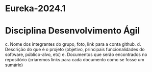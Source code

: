 # Eureka-2024.1

# Disciplina Desenvolvimento Ágil
c. Nome dos integrantes do grupo, foto, link para a conta github.
d. Descrição do que é o projeto (objetivo, principais funcionalidades do software,
público-alvo, etc)
e. Documentos que serão encontrados no repositório (criaremos links para cada
documento como se fosse um sumário)
